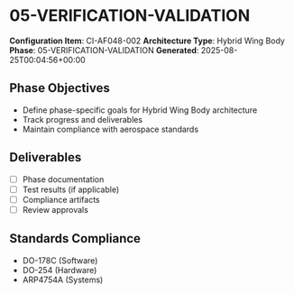 # 05-VERIFICATION-VALIDATION

**Configuration Item**: CI-AF048-002
**Architecture Type**: Hybrid Wing Body
**Phase**: 05-VERIFICATION-VALIDATION
**Generated**: 2025-08-25T00:04:56+00:00

## Phase Objectives
- Define phase-specific goals for Hybrid Wing Body architecture
- Track progress and deliverables
- Maintain compliance with aerospace standards

## Deliverables
- [ ] Phase documentation
- [ ] Test results (if applicable)
- [ ] Compliance artifacts
- [ ] Review approvals

## Standards Compliance
- DO-178C (Software)
- DO-254 (Hardware)
- ARP4754A (Systems)
